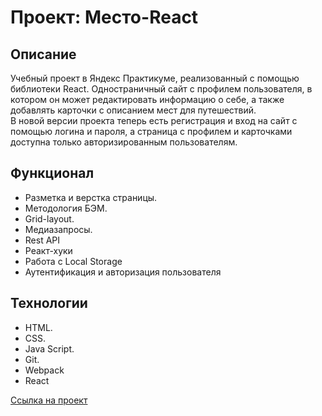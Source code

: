 # Проект: Место-React

## Описание
Учебный проект в Яндекс Практикуме, реализованный с помощью библиотеки React. Одностраничный сайт с профилем пользователя, в котором он может редактировать информацию о себе, а также добавлять карточки с описанием мест для путешествий.  
В новой версии проекта теперь есть регистрация и вход на сайт с помощью логина и пароля, а страница с профилем и карточками доступна только авторизированным пользователям.

## Функционал
* Разметка и верстка страницы. 
* Методология БЭМ.  
* Grid-layout.  
* Медиазапросы.   
* Rest API
* Реакт-хуки 
* Работа с Local Storage 
* Аутентификация и авторизация пользователя



## Технологии
* HTML. 
* CSS.  
* Java Script. 
* Git.  
* Webpack 
* React


[Ссылка на проект](https://liliyamikhlina.github.io/mesto-react-auth/)
